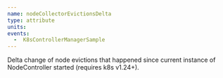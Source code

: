 ```yaml
---
name: nodeCollectorEvictionsDelta
type: attribute
units:
events:
  -  K8sControllerManagerSample
---
```


Delta change of node evictions that happened since current instance of NodeController started (requires k8s v1.24+).